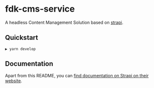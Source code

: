 # fdk-cms-service

A headless Content Management Solution based on [strapi][strapi].

## Quickstart

```shell
▶ yarn develop
```

## Documentation

Apart from this README, you can [find documentation on Strapi on their website][strapi-docs].

[strapi]: https://strapi.io/
[strapi-docs]: https://strapi.io/documentation/developer-docs/latest/getting-started/introduction.html
